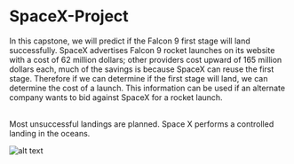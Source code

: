 # SpaceX-Project
In this capstone, we will predict if the Falcon 9 first stage will land successfully. SpaceX advertises Falcon 9 rocket launches on its website with a cost of 62 million dollars; other providers cost upward of 165 million dollars each, much of the savings is because SpaceX can reuse the first stage. Therefore if we can determine if the first stage will land, we can determine the cost of a launch. This information can be used if an alternate company wants to bid against SpaceX for a rocket launch.

<br>Most unsuccessful landings are planned. Space X performs a controlled landing in the oceans.

![alt text](https://imgix.gizmodo.com.au/content/uploads/sites/2/2016/04/16/yjooj2mpnpfshv9vvjof.gif?ar=16%3A9&auto=format&fit=crop&q=65&w=720&nrs=40&fm=gif)
